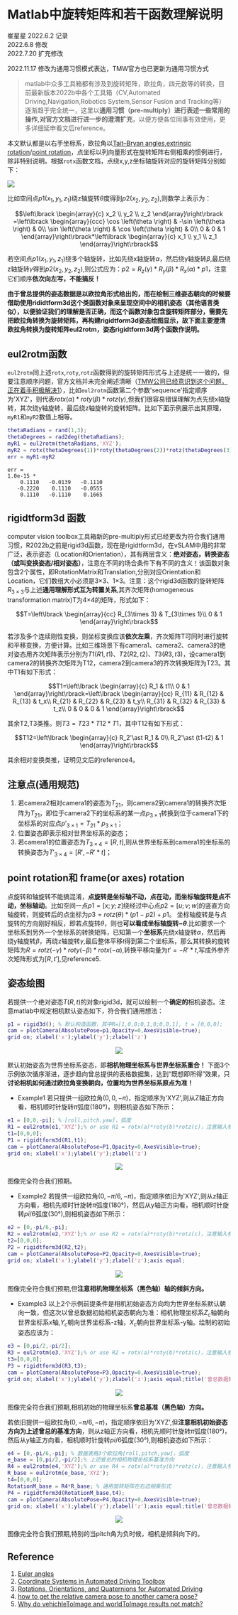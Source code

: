 # Matlab中旋转矩阵和若干函数理解说明

崔星星 2022.6.2 记录<br>
2022.6.8 修改<br>
2022.7.20 扩充修改<br>

2022.11.17 修改为通用习惯模式表达，TMW官方也已更新为通用习惯方式

>matlab中众多工具箱都有涉及到旋转矩阵，欧拉角，四元数等的转换，目前最新版本2022b中各个工具箱（CV,Automated Driving,Navigation,Robotics System,Sensor Fusion and Tracking等）逐渐趋于完全统一，这里以**通用习惯（pre-multiply）**进行表述一些常用的操作,对官方文档进行进一步的**澄清扩充**，以便方便各位同事有效使用，更多详细延申看文后reference。

本文默认都是以右手坐标系，欧拉角以[Tait–Bryan angles,extrinsic rotation](https://en.wikipedia.org/wiki/Euler_angles#Conventions_by_extrinsic_rotations)/[point rotation](https://ww2.mathworks.cn/help/driving/ref/quaternion.html?s_tid=doc_ta#mw_9c239f4e-9f4d-4cc5-9f00-ed1f59f90c4f)，点坐标以列向量形式在旋转矩阵右侧相乘的惯例进行，除非特别说明。根据`rotx`函数文档，点绕x,y,z坐标轴旋转对应的旋转矩阵分别如下：<br>
<p align="left">
  <img src="images/Rotation_matrix.png" />
</p>

比如空间点$p1(x_1,y_1,z_1)$绕z轴旋转$\theta$度得到$p2(x_2,y_2,z_2)$,则数学上表示为：<br>

$$\left\lbrack \begin{array}{c}
x_2 \\
y_2 \\
z_2
\end{array}\right\rbrack =\left\lbrack \begin{array}{ccc}
\cos \left(\theta \right) & -\sin \left(\theta \right) & 0\\
\sin \left(\theta \right) & \cos \left(\theta \right) & 0\\
0 & 0 & 1
\end{array}\right\rbrack*\left\lbrack \begin{array}{c}
x_1 \\
y_1 \\
z_1
\end{array}\right\rbrack$$

若空间点$p1(x_1,y_1,z_1)$绕多个轴旋转，比如先绕x轴旋转$\alpha$，然后绕y轴旋转$\beta$,最后绕z轴旋转$\gamma$得到$p2(x_2,y_2,z_2)$,则公式应为：$p2 = R_z(\gamma)*R_y(\beta)*R_x(\alpha)*p1$，注意它们顺序**依次向左写，不能搞反！**

**由于曾总提供的姿态数据是以欧拉角形式给出的，而在绘制三维姿态朝向的时候要借助使用rididtform3d这个类函数对象来呈现空间中的相机姿态（其他语言类似），以便验证我们的理解是否正确，而这个函数对象包含旋转矩阵部分，需要先把欧拉角转换为旋转矩阵，再构建rigidtform3d姿态绘图显示，故下面主要澄清欧拉角转换为旋转矩阵eul2rotm，姿态rigidtform3d两个函数作说明。**

## eul2rotm函数

`eul2rotm`同上述`rotx`,`roty`,`rotz`函数得到的旋转矩阵形式与上述是统一一致的，但要注意顺序问题，官方文档并未完全阐述清晰（[TMW公司已经意识到这个问题，正在着手积极解决1](https://ww2.mathworks.cn/matlabcentral/answers/1716235-why-point-correspondence-to-rotation-matrix-calculation-is-not-my-expected#comment_2151905)），比如`eul2rotm`函数第二个参数'sequence'指定顺序为'XYZ'，则代表$rotx(\alpha)*roty(\beta)*rotz(\gamma)$,但我们很容易错误理解为点先绕x轴旋转，其次绕y轴旋转，最后绕z轴旋转的旋转矩阵。比如下面示例展示出其原理，`myR1`和`myR2`数值上相等。

```matlab
thetaRadians = rand(1,3);
thetaDegrees = rad2deg(thetaRadians);
myR1 = eul2rotm(thetaRadians,'XYZ');
myR2 = rotx(thetaDegrees(1))*roty(thetaDegrees(2))*rotz(thetaDegrees(3));
err = myR1-myR2
```

```text
err =
1.0e-15 *
    0.1110   -0.0139   -0.1110
   -0.2220    0.1110   -0.0555
    0.1110   -0.1110    0.1665
```

## rigidtform3d 函数

computer vision toolbox工具箱新的pre-multiply形式已经更改为符合我们通用习惯，R2022b之前是rigid3d函数，现在是rigidtform3d，在vSLAM中用的非常广泛，表示姿态（Location和Orientation），其有两层含义：**绝对姿态，转换姿态（或叫变换姿态/相对姿态）**，注意在不同的场合条件下有不同的含义！该函数对象包含2个属性，即RotationMatrix和Translation,分别对应Orientation和Location，它们数组大小必须是3×3、1×3。注意：这个rigid3d函数的旋转矩阵$R_{3\times 3}$与上述**通用理解形式互为转置关系**,其齐次矩阵(homogeneous transformation matrix)T为4×4的矩阵，形式如下：<br>

$$T=\left\lbrack \begin{array}{cc}
R_{3\times 3}  & T_{3\times 1}\\
 0 & 1
\end{array}\right\rbrack$$

若涉及多个连续刚性变换，则坐标变换应该**依次左乘**，齐次矩阵T可同时进行旋转和平移变换，方便计算。比如三维场景下有camera1、camera2、camera3的绝对姿态用齐次矩阵表示分别为$T1(R1,t1)、T2(R2,t2)、T3(R3,t3)$，设camera1到camera2的转换齐次矩阵为T12，camera2到camera3的齐次转换矩阵为T23。其中T1有如下形式：<br>

$$T1=\left\lbrack \begin{array}{c}
R_1 & t1\\
 0 & 1
\end{array}\right\rbrack=\left\lbrack \begin{array}{cc}
R_{11}  & R_{12}  & R_{13} & t_x\\
R_{21}  & R_{22}  & R_{23} & t_y\\
R_{31}  & R_{32}  & R_{33} & t_z\\
 0 & 0  & 0  & 1
\end{array}\right\rbrack$$

其余T2,T3类推。则$T3=T23\ast T12\ast T1$，其中T12有如下形式：<br>

$$T12=\left\lbrack \begin{array}{c}
R_2'\ast R_1 & 0\\
R_2'\ast (t1-t2)   & 1
\end{array}\right\rbrack$$

其余相对变换类推，证明见文后的reference4。

## 注意点(通用规范)

1. 若camera2相对camera1的姿态为$T_{21}$，则camera2到camera1的转换齐次矩阵为$T_{21}$，即位于camera2下的坐标系的某一点$p_{3\times1}$转换到位于camera1下的坐标系的对应点$p'_{3\times1}=T_{21}* p_{3\times 1}$；
1. 位置姿态即表示相对世界坐标系的姿态；
1. 若camera1的位置姿态为$T_{3\times 4}=[R,t]$,则从世界坐标系到camera1的坐标系的转换姿态为$T'_{3\times 4} =[R',-R'*t]$；

## point rotation和 frame(or axes) rotation

点旋转和轴旋转不能搞混淆，**点旋转是坐标轴不动，点在动，而坐标轴旋转是点不动，坐标轴动**。比如空间一点$p1=[x;y;z]$绕经过中心点$p2=[u;v;w]$的竖直方向轴旋转，则旋转后的点坐标为$p3 = rotz(\theta)*(p1-p2)+p1$。
坐标轴旋转是与点旋转的方向刚好相反，即若点旋转$\theta$，则也**可以看成坐标轴旋转$-\theta$**.比如要求一个坐标系到另外一个坐标系的转换矩阵，已知第一个**坐标系**先绕x轴旋转$\alpha$，然后再绕y轴旋转$\beta$，再绕z轴旋转$\gamma$,最后整体平移$t$得到第二个坐标系，那么其转换的旋转矩阵为$R =rotz(-\gamma)*roty(-\beta)*rotx(-\alpha)$,转换平移向量为$t'=-R'*t$,写成外参齐次矩阵形式为$[R,t']$,见reference5.

## 姿态绘图

若提供一个绝对姿态$T(R,t)$的对象rigid3d，就可以绘制一个**确定的**相机姿态。注意matlab中规定相机默认姿态如下，符合我们通用想法：<br>

```matlab
p1 = rigid3d(); % 默认构造函数，其中R=[1,0,0;0,1,0;0,0,1], t = [0,0,0];
cam = plotCamera(AbsolutePose=p1,Opacity=0,AxesVisible=true);
grid on; xlabel('x');ylabel('y');zlabel('z')
```

<p align="center">
  <img src="images/cameraP.jpg" />
</p>

默认初始姿态为世界坐标系姿态，即**相机物理坐标系与世界坐标系重合！**
下面3个示例依次循序渐进，逐步趋向曾总提供的表格数据集，达到“既想即所得”效果，只**讨论相机如何通过欧拉角变换朝向，位置均为世界坐标系原点为准！**

- Example1
若只提供一组欧拉角$(0,0,-\pi)$，指定顺序为'XYZ',则从Z轴正方向看，相机顺时针旋转$\pi$弧度(180°)，则相机姿态如下所示：

```matlab
e1 = [0,0,-pi]; % [roll,pitch,yaw]，弧度
R1 = eul2rotm(e1,'XYZ');% or use R1 = rotx(a)*roty(b)*rotz(c)，注意输入参数为角度,先绕Z，其次绕Y，最后绕X轴！
t1=[0,0,0];
P1 = rigidtform3d(R1,t1);
cam = plotCamera(AbsolutePose=P1,Opacity=0,AxesVisible=true);
grid on; xlabel('x');ylabel('y');zlabel('z')
```

<p align="center">
  <img src="images/cameraP1.jpg" />
</p>

图像完全符合我们预期。

- Example2
若提供一组欧拉角$(0,-\pi/6,-\pi)$，指定顺序依旧为'XYZ',则从z轴正方向看，相机先顺时针旋转$\pi$弧度(180°)，然后从y轴正方向看，相机顺时针旋转$pi/6$弧度(30°),则相机姿态如下所示：

```matlab
e2 = [0,-pi/6,-pi];
R2 = eul2rotm(e2,'XYZ');% or use R2 = rotx(a)*roty(b)*rotz(c)，注意输入参数为角度,先绕Z，其次绕Y，最后绕X轴！
t2=[0,0,0];
P2 = rigidtform3d(R2,t2);
cam = plotCamera(AbsolutePose=P2,Opacity=0,AxesVisible=true);
grid on; xlabel('x');ylabel('y');zlabel('z');axis equal;
```

<p align="center">
  <img src="images/cameraP2.jpg" />
</p>

图像完全符合我们预期,但**注意相机物理坐标系（黑色轴）轴的倾斜方向。**

- Example3
以上2个示例前提条件是相机初始姿态方向均为世界坐标系默认朝向一致，但这次以曾总数据初始相机姿态朝向为准：相机物理坐标系$Z_c$轴朝向世界坐标系x轴,$Y_c$朝向世界坐标系-z轴，$X_c$朝向世界坐标系-y轴。绘制的初始姿态应该为：

```matlab
e3 = [0,pi/2,-pi/2];
R3 = eul2rotm(e3,'XYZ');% or use R2 = rotx(a)*roty(b)*rotz(c)，注意输入参数为角度,先绕Z，其次绕Y，最后绕X轴！
t3=[0,0,0];
P3 = rigidtform3d(R3,t3);
cam = plotCamera(AbsolutePose=P3,Opacity=0,AxesVisible=true);
grid on; xlabel('x');ylabel('y');zlabel('z');axis equal;title('曾总数据集相机初始姿态基准')
```

<p align="center">
  <img src="images/cameraP_init.jpg" />
</p>

图像完全符合我们预期,相机初始的物理坐标系**曾总基准（黑色轴）方向。**

若依旧提供一组欧拉角$(0,-\pi/6,-\pi)$，指定顺序依旧为'XYZ',但**注意相机初始姿态方向为上述曾总的基准方向**，则从z轴正方向看，相机先顺时针旋转$\pi$弧度(180°)，然后从y轴正方向看，相机顺时针旋转$pi/6$弧度(30°),则相机姿态如下所示：

```matlab
e4 = [0,-pi/6,-pi]; % 数据表格3个欧拉角[roll,pitch,yaw]，弧度
e_base = [0,pi/2,-pi/2];% 上述曾总的相机物理坐标系基准方向
R4 = eul2rotm(e4,'XYZ');% or use R4 = rotx(a)*roty(b)*rotz(c)，注意输入参数为角度,先绕Z，其次绕Y，最后绕X轴！
R_base = eul2rotm(e_base,'XYZ');
t4=[0,0,0];
RotationM_base = R4*R_base; % 通用旋转矩阵在右边相乘形式
P4 = rigidtform3d(RotationM_base,t4);
cam = plotCamera(AbsolutePose=P4,Opacity=0,AxesVisible=true);
grid on; xlabel('x');ylabel('y');zlabel('z');axis equal;title('曾总数据集相机姿态绘图')
```

<p align="center">
  <img src="images/cameraP_zeng.jpg" />
</p>

图像完全符合我们预期,特别的当pitch角为负时候，相机是倾斜向下的。

## Reference

1. [Euler angles](https://en.wikipedia.org/wiki/Euler_angles#Conventions_by_extrinsic_rotation)
1. [Coordinate Systems in Automated Driving Toolbox](https://ww2.mathworks.cn/help/driving/ug/coordinate-systems.html)
1. [Rotations, Orientations, and Quaternions for Automated Driving](https://ww2.mathworks.cn/help/driving/ug/rotations-using-quaternions-in-automated-driving.html)
1. [how to get the relative camera pose to another camera pose?](https://ww2.mathworks.cn/matlabcentral/answers/1720045-how-to-get-the-relative-camera-pose-to-another-camera-pose?s_tid=srchtitle)
1. [Why do vehichleToImage and worldToImage results not match?](https://ww2.mathworks.cn/matlabcentral/answers/1743825-why-do-vehichletoimage-and-worldtoimage-results-not-match)

